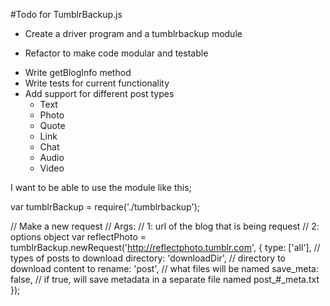 #Todo for TumblrBackup.js

- Create a driver program and a tumblrbackup module
* Refactor to make code modular and testable
- Write getBlogInfo method
- Write tests for current functionality
- Add support for different post types
	- Text
	- Photo
	- Quote
	- Link
	- Chat
	- Audio
	- Video



I want to be able to use the module like this;

var tumblrBackup = require('./tumblrbackup');

// Make a new request
// Args:
// 		1: url of the blog that is being request
// 		2: options object
var reflectPhoto = tumblrBackup.newRequest('http://reflectphoto.tumblr.com', {
	type: ['all'], // types of posts to download
	directory: 'downloadDir', // directory to download content to
	rename: 'post', // what files will be named
	save_meta: false, // if true, will save metadata in a separate file named post_#_meta.txt
});